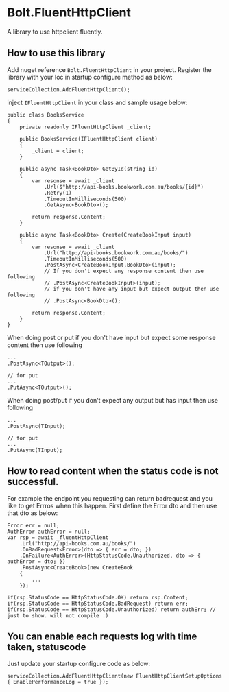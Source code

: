 # Bolt.FluentHttpClient

A library to use httpclient fluently.

## How to use this library

Add nuget reference `Bolt.FluentHttpClient` in your project. Register the library with your Ioc in startup configure method as below:

    serviceCollection.AddFluentHttpClient();

inject `IFluentHttpClient` in your class and sample usage below:

    public class BooksService
    {
        private readonly IFluentHttpClient _client;

        public BooksService(IFluentHttpClient client)
        {
            _client = client;
        }

        public async Task<BookDto> GetById(string id)
        {
            var resonse = await _client
                .Url($"http://api-books.bookwork.com.au/books/{id}")
                .Retry(1)
                .TimeoutInMilliseconds(500)
                .GetAsync<BookDto>();
            
            return response.Content;
        }

		public async Task<BookDto> Create(CreateBookInput input)
        {
            var resonse = await _client
                .Url("http://api-books.bookwork.com.au/books/")
                .TimeoutInMilliseconds(500)
                .PostAsync<CreateBookInput,BookDto>(input);
                // If you don't expect any response content then use following
                // .PostAsync<CreateBookInput>(input);
                // if you don't have any input but expect output then use following
                // .PostAsync<BookDto>();
				
            return response.Content;
        }
    }

When doing post or put if you don't have input but expect some response content then use following

    ...
    .PostAsync<TOutput>();

    // for put
    ...
    .PutAsync<TOutput>();

When doing post/put if you don't expect any output but has input then use following

    ...
    .PostAsync(TInput);

    // for put
    ...
    .PutAsync(TInput);


## How to read content when the status code is not successful.

For example the endpoint you requesting can return badrequest and you like to get Errros when this happen. First define the Error dto and then use that dto as below:

    Error err = null;
    AuthError authError = null;
    var rsp = await _fluentHttpClient
        .Url("http://api-books.com.au/books/")
        .OnBadRequest<Error>(dto => { err = dto; })
        .OnFailure<AuthError>(HttpStatusCode.Unauthorized, dto => { authError = dto; })
        .PostAsync<CreateBook>(new CreateBook
        { 
            ...
        });

    if(rsp.StatusCode == HttpStatusCode.OK) return rsp.Content;
    if(rsp.StatusCode == HttpStatusCode.BadRequest) return err;
    if(rsp.StatusCode == HttpStatusCode.Unauthorized) return authErr; // just to show. will not compile :)



## You can enable each requests log with time taken, statuscode

Just update your startup configure code as below:

    serviceCollection.AddFluentHttpClient(new FluentHttpClientSetupOptions { EnablePerformanceLog = true });

